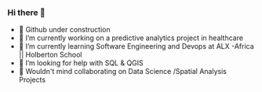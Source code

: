 ### Hi there 👋

- 👻 Github under construction
- 🔭 I’m currently working on a predictive analytics project in healthcare
- 🌱 I’m currently learning Software Engineering and Devops at ALX -Africa || Holberton School
- 🤔 I’m looking for help with SQL & QGIS
- 👀 Wouldn't mind collaborating on Data Science /Spatial Analysis Projects
